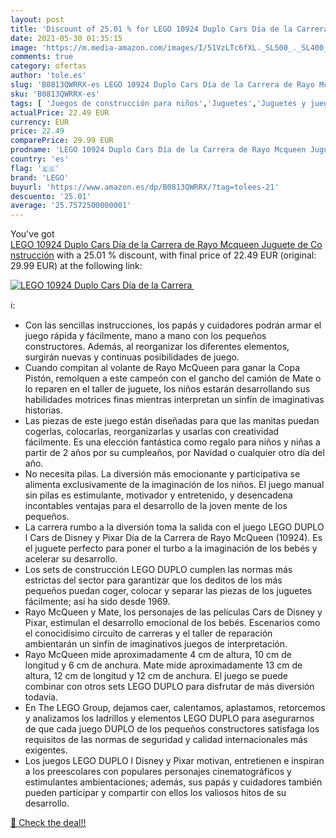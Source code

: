 ```yaml
---
layout: post
title: 'Discount of 25.01 % for LEGO 10924 Duplo Cars Día de la Carrera '
date: 2021-05-30 01:35:15
image: 'https://m.media-amazon.com/images/I/51VzLTc6fXL._SL500_._SL400_.jpg'
comments: true
category: ofertas
author: 'tole.es'
slug: 'B0813QWRRX-es LEGO 10924 Duplo Cars Día de la Carrera de Rayo Mcqueen...'
sku: 'B0813QWRRX-es'
tags: [ 'Juegos de construcción para niños','Juguetes','Juguetes y juegos','lego', ]
actualPrice: 22.49 EUR
currency: EUR
price: 22.49
comparePrice: 29.99 EUR
prodname: 'LEGO 10924 Duplo Cars Día de la Carrera de Rayo Mcqueen Juguete de Construcción'
country: 'es'
flag: '🇪🇸'
brand: 'LEGO'
buyurl: 'https://www.amazon.es/dp/B0813QWRRX/?tag=tolees-21'
descuento: '25.01'
average: '25.7572500000001'
---
```


You've got [LEGO 10924 Duplo Cars Día de la Carrera de Rayo Mcqueen Juguete de Construcción](https://www.amazon.es/dp/B0813QWRRX/?tag=tolees-21) with a  25.01 % discount, with final price of 22.49 EUR (original: 29.99 EUR) at the following link:

[![LEGO 10924 Duplo Cars Día de la Carrera ](https://m.media-amazon.com/images/I/51VzLTc6fXL._SL500_._SL400_.jpg)](https://www.amazon.es/dp/B0813QWRRX/?tag=tolees-21)

ℹ️:

- Con las sencillas instrucciones, los papás y cuidadores podrán armar el juego rápida y fácilmente, mano a mano con los pequeños constructores. Además, al reorganizar los diferentes elementos, surgirán nuevas y continuas posibilidades de juego.
- Cuando compitan al volante de Rayo McQueen para ganar la Copa Pistón, remolquen a este campeón con el gancho del camión de Mate o lo reparen en el taller de juguete, los niños estarán desarrollando sus habilidades motrices finas mientras interpretan un sinfín de imaginativas historias.
- Las piezas de este juego están diseñadas para que las manitas puedan cogerlas, colocarlas, reorganizarlas y usarlas con creatividad fácilmente. Es una elección fantástica como regalo para niños y niñas a partir de 2 años por su cumpleaños, por Navidad o cualquier otro día del año.
- No necesita pilas. La diversión más emocionante y participativa se alimenta exclusivamente de la imaginación de los niños. El juego manual sin pilas es estimulante, motivador y entretenido, y desencadena incontables ventajas para el desarrollo de la joven mente de los pequeños.
- La carrera rumbo a la diversión toma la salida con el juego LEGO DUPLO l Cars de Disney y Pixar Día de la Carrera de Rayo McQueen (10924). Es el juguete perfecto para poner el turbo a la imaginación de los bebés y acelerar su desarrollo.
- Los sets de construcción LEGO DUPLO cumplen las normas más estrictas del sector para garantizar que los deditos de los más pequeños puedan coger, colocar y separar las piezas de los juguetes fácilmente; así ha sido desde 1969.
- Rayo McQueen y Mate, los personajes de las películas Cars de Disney y Pixar, estimulan el desarrollo emocional de los bebés. Escenarios como el conocidísimo circuito de carreras y el taller de reparación ambientarán un sinfín de imaginativos juegos de interpretación.
- Rayo McQueen mide aproximadamente 4 cm de altura, 10 cm de longitud y 6 cm de anchura. Mate mide aproximadamente 13 cm de altura, 12 cm de longitud y 12 cm de anchura. El juego se puede combinar con otros sets LEGO DUPLO para disfrutar de más diversión todavía.
- En The LEGO Group, dejamos caer, calentamos, aplastamos, retorcemos y analizamos los ladrillos y elementos LEGO DUPLO para asegurarnos de que cada juego DUPLO de los pequeños constructores satisfaga los requisitos de las normas de seguridad y calidad internacionales más exigentes.
- Los juegos LEGO DUPLO l Disney y Pixar motivan, entretienen e inspiran a los preescolares con populares personajes cinematográficos y estimulantes ambientaciones; además, sus papás y cuidadores también pueden participar y compartir con ellos los valiosos hitos de su desarrollo.

[🛒 Check the deal!!](https://www.amazon.es/dp/B0813QWRRX/?tag=tolees-21)
